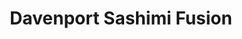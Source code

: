 ---
layout: place
title: Davenport Sashimi Fusion
permalink: /florida/davenport/davenport-sashimi-fusion.html
stateAbbr: FL
stateName: Florida
cityName: Davenport
seo:
  type: restaurant
  links: https://davenportsashimifusion.com/
place_id: ChIJ8-ce-Cd53YgRYOZgsfATQvg
photos:
  - name: >-
      places/ChIJ8-ce-Cd53YgRYOZgsfATQvg/photos/AeeoHcIg4d7AGTUkUtEFo1pA_crO_QuV4Tw-cp0-q3JI_tmILEJ52Ythn29287UA_6v6aSUgu3vYpSGovh3VA52uTu81o8pS-xQxAhrsMu0Bi4M6K8XcNB_i529SHhfRT7pNvBe_mho2_8RAPsILuDwHzVv1R-j8JVeJbBu6Ep57OWD4r0ofC1cIHSGHulFW3qzZz9u1IylyvZbOsSv3CAFVCQRreUzOC02VbEl_orZO6tqf_LpIF6dfQbzqwU6IignMUXENjlIvCoGmkcGYtyNbKRSEuobxEOZ8tK7B6o4g__4Kbmoq1InORtwQ_ZK9fTNqOto-Dsdnyy7_3Md-oKOhF6wPchrKh1iY9NHuJ510Gr13TJRWA6x_WAGrbGqHJ1gqlD1AufHxrrJb5ON3X8FgbbeD0AmXufW-wtPJX5qGkLuxNQ
    widthPx: 4032
    heightPx: 3024
    authorAttributions:
      - displayName: Paul Helfinstein
        uri: https://maps.google.com/maps/contrib/116924936856517933513
        photoUri: >-
          https://lh3.googleusercontent.com/a-/ALV-UjVawi2hTtuXO6v6WBS-v2hJHwMkjXIWiVhHc8LcZrpC9pAQWpq_Bg=s100-p-k-no-mo
    flagContentUri: >-
      https://www.google.com/local/imagery/report/?cb_client=maps_api_places.places_api&image_key=!1e10!2sCIHM0ogKEICAgIDk_ZOqOA&hl=en-US
    googleMapsUri: >-
      https://www.google.com/maps/place//data=!3m4!1e2!3m2!1sCIHM0ogKEICAgIDk_ZOqOA!2e10!4m2!3m1!1s0x88dd7927f81ee7f3:0xf84213f0b160e660
  - name: >-
      places/ChIJ8-ce-Cd53YgRYOZgsfATQvg/photos/AeeoHcK1rPXEbYVx9y3NQnU6aUICfEbKuHFGRc2QbM4mkf5MjTcJoNtiXPljAg70SOIp8hYcpTseC0F05Ib1aHHQXj-SdHVNZFZ2C_o-Z69f_sR15hjbNsUaREW1v5XyaRgKMp8la5DzlIUPmH7JCjae_wFCzyEdakNm8IW2ONu-vMjyRfEPzdrYeU8q1ooFrMuO7ik-8E7gRgZaWMrWWT7BttXQ-lG0N2TTEQiufzv6BRCLS53Tdhvj_x7s__3IfaJc6GS14uuk6OWGMCZNfVhU8ZUKGo_UAhbAxhDkgygiMWrrPQiRCF8BDitzdtsSn87zxS0Cz2gvT5fZYMZbSNLI2EbUljPaTRz0yAe70-83jFxV96RyfR2Xwtggo75-NYno64uZZSvvYY7s23VX7vYstO0sQnL_Wrtb8uH8QqW2UlaZWKME
    widthPx: 4032
    heightPx: 1960
    authorAttributions:
      - displayName: Los Funkos de Master Alarcon
        uri: https://maps.google.com/maps/contrib/118046735504708159476
        photoUri: >-
          https://lh3.googleusercontent.com/a-/ALV-UjV4NrBqWvTNO1yRvgUlvsjCicSaAKiAYtyRWfCn_sl-uowhTagW=s100-p-k-no-mo
    flagContentUri: >-
      https://www.google.com/local/imagery/report/?cb_client=maps_api_places.places_api&image_key=!1e10!2sCIHM0ogKEICAgIDU0o--8AE&hl=en-US
    googleMapsUri: >-
      https://www.google.com/maps/place//data=!3m4!1e2!3m2!1sCIHM0ogKEICAgIDU0o--8AE!2e10!4m2!3m1!1s0x88dd7927f81ee7f3:0xf84213f0b160e660
  - name: >-
      places/ChIJ8-ce-Cd53YgRYOZgsfATQvg/photos/AeeoHcI-GJkPKzvds5Io-LicQtdJscsZH5kYqJdngrHuCms7HtqzytYFCNzyUWTEU9DyndHs7zk0UeUBA4t3ckr2Ax6mlUnTOz3iZEemDZvDdNIEpmUN15sn-XG6L19cdLV_cREXkSFZIzOgEMhGGwsAmx24HQxmbANyThYBPG8rTFRHLYFsVmLUeDthEX4csfDFf3q_Z0lWTu2ibP2gP_I1ZwvWx_F0BeKpLfwDwQk1_ylJX6zU8uxVsyZN_siu1bT4VHUj1gf9tUdz2Fb9R8XcDpdgdVK-jWj1QNWOg9kzWoCwl0L4WbmZm3OrNcD9oRAle84orjvpvN7LVSgQ9KIv_ONgD7xMBJlI6XkgrH_3IjBXvWFYhAjx4l5oKL_CegaLvGtgWZPDQIQOhRuWzr61oAZNsVmT5T-I7YSZjUjtWEw
    widthPx: 3600
    heightPx: 4800
    authorAttributions:
      - displayName: Kylie Dan
        uri: https://maps.google.com/maps/contrib/103744963036195781412
        photoUri: >-
          https://lh3.googleusercontent.com/a-/ALV-UjUnsy1Fl3lMAvmiaYyP0hp6ZkDoj5e9WvPHIeIX9JzKyZxXHanq=s100-p-k-no-mo
    flagContentUri: >-
      https://www.google.com/local/imagery/report/?cb_client=maps_api_places.places_api&image_key=!1e10!2sCIHM0ogKEICAgICrurHyKQ&hl=en-US
    googleMapsUri: >-
      https://www.google.com/maps/place//data=!3m4!1e2!3m2!1sCIHM0ogKEICAgICrurHyKQ!2e10!4m2!3m1!1s0x88dd7927f81ee7f3:0xf84213f0b160e660
  - name: >-
      places/ChIJ8-ce-Cd53YgRYOZgsfATQvg/photos/AeeoHcKCGkepBe0YzwXEzVXUQioITr8QlbcKQfGuYuotLB0o90lMyhkt-n10xx5nFUvMYLFFg132u0DoFS9uXQmgu2IF13CWpxbf1bHK4IQuYqFK-uCsCmav51dzMk3aS13xAlye3RS7FnBBa_n85VO27chU9wRVuAWMVlj22N7jXU9OxyJQs2UVAukZqwZaFeB5YL0VUABkqUKDBWIrCM_FWHH3BwbaxCjV8ViGEKKV-T37eK0to1kFQX54KzBIxKCiGF5E84xRpeBA4MZHrNK4TFYeBOAb7tlrup1VfUClYpa8KDsYcaNHa9W36ddcaUX6nJw7ooESXXQJReR8ICe6TSCxlTILL0ups_8bV6HUlrTSbbegPgp_yVBtMINZSZwNyZCRyxAq_DbS_wZpX51xbUYCBuSNesxSzz4PwdPLoa0CvpjU
    widthPx: 4032
    heightPx: 3024
    authorAttributions:
      - displayName: Paul Helfinstein
        uri: https://maps.google.com/maps/contrib/116924936856517933513
        photoUri: >-
          https://lh3.googleusercontent.com/a-/ALV-UjVawi2hTtuXO6v6WBS-v2hJHwMkjXIWiVhHc8LcZrpC9pAQWpq_Bg=s100-p-k-no-mo
    flagContentUri: >-
      https://www.google.com/local/imagery/report/?cb_client=maps_api_places.places_api&image_key=!1e10!2sCIHM0ogKEICAgIDk_ZPKiwE&hl=en-US
    googleMapsUri: >-
      https://www.google.com/maps/place//data=!3m4!1e2!3m2!1sCIHM0ogKEICAgIDk_ZPKiwE!2e10!4m2!3m1!1s0x88dd7927f81ee7f3:0xf84213f0b160e660
  - name: >-
      places/ChIJ8-ce-Cd53YgRYOZgsfATQvg/photos/AeeoHcJMSE7ib_y_SBeK__j2Zt8T4LuUWvQpMbHSRN_XYcSY2CKDXglpOftdjAuUsclO8uZP2OG7WjdAtDDtfkCUI0Wv3m7uvILoDOjs9ibPCJcUZw11ZcugGnJfd5cpZC01dB1qcHW2I6dwpV-GE9uswcR4HnJ0qxKkinrMjWhXCzxuUM6mjdiMw3ahS2i_97PL1DaSmN-agTuSErNFpUz4j8DOWIY76vdsB0rrBMAWY_3_sJt9arNWeQVga5xM-7SBXMqJLY-rDohId3qB--6rZ3BWR1lrrcyA_t0Q-EW9JOS7RyFl6nrR8VHCLK2m3Nad37Ai2lxxIWGknqg7yUNFlvZgDLSzmo_eyHtn9E2NCjhOAlKkhtYT9gyQ0aBeRU6PLJ5pFYtvp6kMCpY46E1IyxsvfSZBGJCjTkq-O1ZuoDH7Vg
    widthPx: 3600
    heightPx: 4800
    authorAttributions:
      - displayName: Jan Guilloty
        uri: https://maps.google.com/maps/contrib/107518871133530892644
        photoUri: >-
          https://lh3.googleusercontent.com/a/ACg8ocKW-KhvtgaXHfxOfMBWgumQ2V3xVkhMlWp-a8sPO1gZUGMZ6w=s100-p-k-no-mo
    flagContentUri: >-
      https://www.google.com/local/imagery/report/?cb_client=maps_api_places.places_api&image_key=!1e10!2sCIHM0ogKEICAgMCAzt2gEQ&hl=en-US
    googleMapsUri: >-
      https://www.google.com/maps/place//data=!3m4!1e2!3m2!1sCIHM0ogKEICAgMCAzt2gEQ!2e10!4m2!3m1!1s0x88dd7927f81ee7f3:0xf84213f0b160e660
  - name: >-
      places/ChIJ8-ce-Cd53YgRYOZgsfATQvg/photos/AeeoHcL5n-2PnHyyB6ZfDCbrp4aCpujzJbTO9HfrEOpd_j3RF6lzj_UWB8_NwIdpocfrsT7pxXTzNjlTWyZabaE3-dC-xVvknL_gjQ7XS9wJiaAxQoLYp-KiVjlXOE-7goSYKnYhz90z3CiUnZ9hdGmJBa0qcS8L4w93O6VOdAuGsNaZLTmNm74mbOqTykOs74vAuzkKu20SqOhU1_Ip5mSiociQOw69MYs6UIL3LV0nyWhDbV1ETqcaSZpNhCdAFGC-XtUW6Z6f09Vi6oHPHjFestwJJANzdk2yCPQL1JjXNzB4i7nFhSEMfqYSjNcXN9tFMTiYvEcfWCg-kaQzY2SfKXRz4LT1V26VWv7mcoAENG9DxKMEXYn2gTzXYFJn-ut77DNSZJdegNOgTJgE7wNtn-a_4Rb37YOzm0_udjT7gmYv7g
    widthPx: 3000
    heightPx: 4000
    authorAttributions:
      - displayName: Kseniya Pfau
        uri: https://maps.google.com/maps/contrib/105242475474483721578
        photoUri: >-
          https://lh3.googleusercontent.com/a-/ALV-UjXB0v4wd_jywJLv7WmFaMAJbERxH5MGkIFSwc1d1IaX-EtG6X9ytw=s100-p-k-no-mo
    flagContentUri: >-
      https://www.google.com/local/imagery/report/?cb_client=maps_api_places.places_api&image_key=!1e10!2sCIHM0ogKEICAgIDR6M6sXQ&hl=en-US
    googleMapsUri: >-
      https://www.google.com/maps/place//data=!3m4!1e2!3m2!1sCIHM0ogKEICAgIDR6M6sXQ!2e10!4m2!3m1!1s0x88dd7927f81ee7f3:0xf84213f0b160e660
  - name: >-
      places/ChIJ8-ce-Cd53YgRYOZgsfATQvg/photos/AeeoHcJajUP6NuO9nit_UkrwIqvYMlluTS0d9TCTjP6CZ3CvfbTWvATXtBSTZ45_KqY-sOMT3peFGGj0cCa4wsQzhdUIEGXTOWae3SD2IiMRYDOSfJqvZefxkTpTaZnjM5mFoC6qtj7GKP-oX3WLS_EvML7dza4GhuaR3VR4_p5Xlg-_S3Eevq5wLrySGMKyyYGkABDkFRoOZRxMcfs17UcQlDiZ3wJqixuA5ebbYB2wskZ3O9k607InrZS09DWDZyddVhdJzv7ZjpcjUIVwgH25vqTPSmcg4_mBz0yicsCUDnlb1bEbUs2JjXR0VZ3-YqJJbyzWc_7cA08lv_5Hhy2RMo1_4hC_QZr3HWlwsKex5DzC99ysvCtIpfytwXM6pW3jxZT_z8PIQ6kYXRdK7LlvqA9EIWiyE141geBS49nOi1s
    widthPx: 4032
    heightPx: 3024
    authorAttributions:
      - displayName: C L
        uri: https://maps.google.com/maps/contrib/113576936003202013906
        photoUri: >-
          https://lh3.googleusercontent.com/a/ACg8ocIRnt6P4yg4OG2r6Rvus5xrFL3T7dM-oay9qFh7UHkOUrL0hw=s100-p-k-no-mo
    flagContentUri: >-
      https://www.google.com/local/imagery/report/?cb_client=maps_api_places.places_api&image_key=!1e10!2sCIHM0ogKEICAgIDvx5OyTw&hl=en-US
    googleMapsUri: >-
      https://www.google.com/maps/place//data=!3m4!1e2!3m2!1sCIHM0ogKEICAgIDvx5OyTw!2e10!4m2!3m1!1s0x88dd7927f81ee7f3:0xf84213f0b160e660
  - name: >-
      places/ChIJ8-ce-Cd53YgRYOZgsfATQvg/photos/AeeoHcIwLz1rqkMjWpZ3IVu-W417jLdOqw96n_I7C7PZgxzMAonY5NZ3XPvH4kJQ1t0zLF-FyGoVWsHKkfR_EwfsM7SavZve3NEtroVr4BN01F1nxm_RNX7ufYtcK4avX5QiPYbSmtLDzvTTxvDVY5cXCsHldwSABkf8MOWH_3OLIP6llv9_cmEAPwUnC8f5i0fIbpJAdEBcd8z6UQas0coVTsRROW-tbgzZd0mAm038OiA5hmjGy6tb2gFS6nUbvyFR37UlHJ1UwupX9rG1u4iMJmRUmKosAFAVx1sQ9mzyy8yX6TKODL6TdZ6_g-qY3dL2T2DJfwqyI9OJ36pSpA92vOwCMNs5Gl1CC5svllYQsXpFJLt-c5OT7oT8EawsLxOZrXn-Mjq7bJoRNs2APK6rPOUBeEWNJ6ocV8QDFUoxTz4A_bQX
    widthPx: 4032
    heightPx: 3024
    authorAttributions:
      - displayName: M. Ryan Nolen
        uri: https://maps.google.com/maps/contrib/109908635078669808981
        photoUri: >-
          https://lh3.googleusercontent.com/a-/ALV-UjUBJ-GjS5wonzDMuAKplpeQXiyO2KvMok5GiXhnLmSeLPN0fqMLqg=s100-p-k-no-mo
    flagContentUri: >-
      https://www.google.com/local/imagery/report/?cb_client=maps_api_places.places_api&image_key=!1e10!2sCIHM0ogKEICAgIDKtLPGwAE&hl=en-US
    googleMapsUri: >-
      https://www.google.com/maps/place//data=!3m4!1e2!3m2!1sCIHM0ogKEICAgIDKtLPGwAE!2e10!4m2!3m1!1s0x88dd7927f81ee7f3:0xf84213f0b160e660
  - name: >-
      places/ChIJ8-ce-Cd53YgRYOZgsfATQvg/photos/AeeoHcJpU_hA6hoLAYcgr_dZ7CkWkAP-43Ao93tCSVHLvR4X6B3Gxp8LJ6qVoHRSQJMF9q5tYwXUQ73laKduZ57juoFUgqKFENNeyxm6AadOwVOOJOyi11i1wijF2O63iOjuZNb8juyvXb7Xostj5MVtkhGbb-PPmQynJ67i14N0SIYDzY0vGtNllwrEyDHH7f5R1SsvECxgoR5UlYnhfSyGAiBwvg77lPBOO8UXh5aYx94sfkQD3oykWTZmbNfNKRhePUPbM58Vuh59irm8sNjERsJIONErzN_PEChwZi2QViZ-SyS1iMRbJRPdgJkgVUC5Gmf_KWKr8q-PLZR8LyWGb1JuN8UUD5WqJuCHRlSAYRi1ARFfdCGUOGMW3ShehkO_T1diEY4DLnREa4Vjf09Ab5mOj_a8kY0XnZHnSIcwvNkgpA
    widthPx: 3024
    heightPx: 4032
    authorAttributions:
      - displayName: TJ Sawyer
        uri: https://maps.google.com/maps/contrib/116884296212608152313
        photoUri: >-
          https://lh3.googleusercontent.com/a-/ALV-UjUsriWoVzzD-Ie9TqrlkpBxUtZyDxsncA9R8GVdmn8M68KP3_Cw=s100-p-k-no-mo
    flagContentUri: >-
      https://www.google.com/local/imagery/report/?cb_client=maps_api_places.places_api&image_key=!1e10!2sCIHM0ogKEICAgICUqvyZFw&hl=en-US
    googleMapsUri: >-
      https://www.google.com/maps/place//data=!3m4!1e2!3m2!1sCIHM0ogKEICAgICUqvyZFw!2e10!4m2!3m1!1s0x88dd7927f81ee7f3:0xf84213f0b160e660
  - name: >-
      places/ChIJ8-ce-Cd53YgRYOZgsfATQvg/photos/AeeoHcIp-QL4XHKudc2NFLtE5vqoS8gs18RlcEyIlWfOcLjMeaERvXmHe0KD8mHsu7HAERKH5iNq5C3V6iTh_RI-WnAmSNKMSb-as1ZZMI4_Lfs9jGUB7hUa3LF9MOUDn_TWt1HX9mhfoIpeso_pXAlFeI_VofOEVswlPuPSA4H_YYWlLqMB5S4J_BTOjzfpd8fdOI6K1rGnz_ul7jUgM1IrhnGdAz1rs2srexWrh3fzoN6vL7nC5i2bUmS-AkZ2OFcnvgBazSeiUujaJYll1l2LCxlz91wEFbVFkz7BlbP4elm3K4X7zax1_jj2WaTSBAfcSoeT4bGeB7rf-iIgq7kpJ5tHrje5DqUc95bD23JGg4DBXnsjS3L3RvhTeBRx2mr3enL8LmpKTay65MLAs05mJZG4BNkI9t01YAXo__Cgn4MG5kTR
    widthPx: 3000
    heightPx: 4000
    authorAttributions:
      - displayName: Kseniya Pfau
        uri: https://maps.google.com/maps/contrib/105242475474483721578
        photoUri: >-
          https://lh3.googleusercontent.com/a-/ALV-UjXB0v4wd_jywJLv7WmFaMAJbERxH5MGkIFSwc1d1IaX-EtG6X9ytw=s100-p-k-no-mo
    flagContentUri: >-
      https://www.google.com/local/imagery/report/?cb_client=maps_api_places.places_api&image_key=!1e10!2sCIHM0ogKEICAgIDR6M6s_QE&hl=en-US
    googleMapsUri: >-
      https://www.google.com/maps/place//data=!3m4!1e2!3m2!1sCIHM0ogKEICAgIDR6M6s_QE!2e10!4m2!3m1!1s0x88dd7927f81ee7f3:0xf84213f0b160e660
address: 7870 Lake Wilson Rd, Davenport, FL 33896, USA
street: 7870 Lake Wilson Rd
city: Davenport
state: FL
zip: '33896'
country: USA
neighborhood: null
latitude: '28.258021'
longitude: '-81.592488'
accessibility_options:
  wheelchairAccessibleParking: true
  wheelchairAccessibleEntrance: true
  wheelchairAccessibleRestroom: true
  wheelchairAccessibleSeating: true
business_status: OPERATIONAL
name: Davenport Sashimi Fusion
google_maps_links:
  directionsUri: >-
    https://www.google.com/maps/dir//''/data=!4m7!4m6!1m1!4e2!1m2!1m1!1s0x88dd7927f81ee7f3:0xf84213f0b160e660!3e0
  placeUri: https://maps.google.com/?cid=17888882594358027872
  writeAReviewUri: >-
    https://www.google.com/maps/place//data=!4m3!3m2!1s0x88dd7927f81ee7f3:0xf84213f0b160e660!12e1
  reviewsUri: >-
    https://www.google.com/maps/place//data=!4m4!3m3!1s0x88dd7927f81ee7f3:0xf84213f0b160e660!9m1!1b1
  photosUri: >-
    https://www.google.com/maps/place//data=!4m3!3m2!1s0x88dd7927f81ee7f3:0xf84213f0b160e660!10e5
primary_type: Sushi Restaurant
opening_hours:
  regular: null
  current: null
secondary_opening_hours:
  regular:
    weekdayDescriptions: null
    type: null
  current:
    weekdayDescriptions: null
    type: null
phone: (863) 420-2147
price_level: null
price_range: $10 &ndash; $20
rating: '4.0'
rating_count: 0
website: https://davenportsashimifusion.com/
description: >-
  Discover Davenport Sashimi Fusion$$$Davenport Sashimi Fusion in Davenport, FL,
  offers a cozy spot for enjoying fresh Asian-inspired dishes that blend vibrant
  flavors and high-quality ingredients. This sushi restaurant stands out with
  its generous portions and inviting atmosphere, making it ideal for casual
  meals or group gatherings. Visitors appreciate the attentive service and
  variety of options, including dine-in, takeout, and delivery for added
  convenience. Whether you're craving expertly prepared sushi rolls or flavorful
  ramen, the menu highlights affordable choices that cater to families and sushi
  enthusiasts alike, positioning it as a go-to destination for authentic
  Japanese-inspired cuisine in the area.
generative_summary: >-
  Discover Davenport Sashimi Fusion$$$Davenport Sashimi Fusion in Davenport, FL,
  offers a cozy spot for enjoying fresh Asian-inspired dishes that blend vibrant
  flavors and high-quality ingredients. This sushi restaurant stands out with
  its generous portions and inviting atmosphere, making it ideal for casual
  meals or group gatherings. Visitors appreciate the attentive service and
  variety of options, including dine-in, takeout, and delivery for added
  convenience. Whether you're craving expertly prepared sushi rolls or flavorful
  ramen, the menu highlights affordable choices that cater to families and sushi
  enthusiasts alike, positioning it as a go-to destination for authentic
  Japanese-inspired cuisine in the area.
generative_disclosure: Summarized by AI using the Grok-3-Mini model.
reviews:
  - name: >-
      places/ChIJ8-ce-Cd53YgRYOZgsfATQvg/reviews/ChdDSUhNMG9nS0VJQ0FnSUR2eDVPeTl3RRAB
    relativePublishTimeDescription: 3 months ago
    rating: 4
    text:
      text: >-
        So we were visiting and were a little disappointed that the restaurant
        was not actually hibachi. Dishes are prepared out of site in a kitchen
        and brought to the table. With that being said the severe was great! The
        food was a solid 4 out of 5 as well! Some dishes could have been a tad
        hotter but overall it was very good. Sushi too was good!
      languageCode: en
    originalText:
      text: >-
        So we were visiting and were a little disappointed that the restaurant
        was not actually hibachi. Dishes are prepared out of site in a kitchen
        and brought to the table. With that being said the severe was great! The
        food was a solid 4 out of 5 as well! Some dishes could have been a tad
        hotter but overall it was very good. Sushi too was good!
      languageCode: en
    authorAttribution:
      displayName: C L
      uri: https://www.google.com/maps/contrib/113576936003202013906/reviews
      photoUri: >-
        https://lh3.googleusercontent.com/a/ACg8ocIRnt6P4yg4OG2r6Rvus5xrFL3T7dM-oay9qFh7UHkOUrL0hw=s128-c0x00000000-cc-rp-mo-ba5
    publishTime: '2024-12-24T17:16:15.079083Z'
    flagContentUri: >-
      https://www.google.com/local/review/rap/report?postId=ChdDSUhNMG9nS0VJQ0FnSUR2eDVPeTl3RRAB&d=17924085&t=1
    googleMapsUri: >-
      https://www.google.com/maps/reviews/data=!4m6!14m5!1m4!2m3!1sChdDSUhNMG9nS0VJQ0FnSUR2eDVPeTl3RRAB!2m1!1s0x88dd7927f81ee7f3:0xf84213f0b160e660
  - name: >-
      places/ChIJ8-ce-Cd53YgRYOZgsfATQvg/reviews/ChdDSUhNMG9nS0VJQ0FnTUNBenQyZ29RRRAB
    relativePublishTimeDescription: 2 months ago
    rating: 5
    text:
      text: >-
        It's been a while since I ate such good sushi, the name says it all
        Amazin Roll, the food is very fresh, my wife ordered a Ramen and it was
        also very fresh and delicious
      languageCode: en
    originalText:
      text: >-
        It's been a while since I ate such good sushi, the name says it all
        Amazin Roll, the food is very fresh, my wife ordered a Ramen and it was
        also very fresh and delicious
      languageCode: en
    authorAttribution:
      displayName: Jan Guilloty
      uri: https://www.google.com/maps/contrib/107518871133530892644/reviews
      photoUri: >-
        https://lh3.googleusercontent.com/a/ACg8ocKW-KhvtgaXHfxOfMBWgumQ2V3xVkhMlWp-a8sPO1gZUGMZ6w=s128-c0x00000000-cc-rp-mo
    publishTime: '2025-01-31T23:05:13.316341Z'
    flagContentUri: >-
      https://www.google.com/local/review/rap/report?postId=ChdDSUhNMG9nS0VJQ0FnTUNBenQyZ29RRRAB&d=17924085&t=1
    googleMapsUri: >-
      https://www.google.com/maps/reviews/data=!4m6!14m5!1m4!2m3!1sChdDSUhNMG9nS0VJQ0FnTUNBenQyZ29RRRAB!2m1!1s0x88dd7927f81ee7f3:0xf84213f0b160e660
  - name: >-
      places/ChIJ8-ce-Cd53YgRYOZgsfATQvg/reviews/ChZDSUhNMG9nS0VJQ0FnSUNydXJIeUNREAE
    relativePublishTimeDescription: 9 months ago
    rating: 3
    text:
      text: >-
        This place was empty when we came for dinner. We were literally the only
        customers while we ate. Food was not special. Not bad but not
        spectacular. Service was great and food came out reasonably fast, though
        it would’ve been surprising if it didn’t considering we were the only
        customers. Unagi don was basically just a bunch of eel sushi next to
        each other, which was strange as unagi don should be served as a bowl of
        rice with a full unagi fillet on top.
      languageCode: en
    originalText:
      text: >-
        This place was empty when we came for dinner. We were literally the only
        customers while we ate. Food was not special. Not bad but not
        spectacular. Service was great and food came out reasonably fast, though
        it would’ve been surprising if it didn’t considering we were the only
        customers. Unagi don was basically just a bunch of eel sushi next to
        each other, which was strange as unagi don should be served as a bowl of
        rice with a full unagi fillet on top.
      languageCode: en
    authorAttribution:
      displayName: Kylie Dan
      uri: https://www.google.com/maps/contrib/103744963036195781412/reviews
      photoUri: >-
        https://lh3.googleusercontent.com/a-/ALV-UjUnsy1Fl3lMAvmiaYyP0hp6ZkDoj5e9WvPHIeIX9JzKyZxXHanq=s128-c0x00000000-cc-rp-mo-ba5
    publishTime: '2024-07-06T09:02:50.733249Z'
    flagContentUri: >-
      https://www.google.com/local/review/rap/report?postId=ChZDSUhNMG9nS0VJQ0FnSUNydXJIeUNREAE&d=17924085&t=1
    googleMapsUri: >-
      https://www.google.com/maps/reviews/data=!4m6!14m5!1m4!2m3!1sChZDSUhNMG9nS0VJQ0FnSUNydXJIeUNREAE!2m1!1s0x88dd7927f81ee7f3:0xf84213f0b160e660
  - name: >-
      places/ChIJ8-ce-Cd53YgRYOZgsfATQvg/reviews/ChZDSUhNMG9nS0VJQ0FnSUMzemRudUdREAE
    relativePublishTimeDescription: 5 months ago
    rating: 5
    text:
      text: >-
        Been getting take out for a couple years now and it's been the most
        pleasant and consistent experience! Avocado salad is plentiful and very
        fresh. Ginger dressing is delicious and not too overpowering, meats and
        sauces are tender and delicious. Rice is cooked perfect. Great portions
        and great prices. Thank you! Love you guys. Now open for dine in as
        well, that's AWESOME. We will see you guys soon!
      languageCode: en
    originalText:
      text: >-
        Been getting take out for a couple years now and it's been the most
        pleasant and consistent experience! Avocado salad is plentiful and very
        fresh. Ginger dressing is delicious and not too overpowering, meats and
        sauces are tender and delicious. Rice is cooked perfect. Great portions
        and great prices. Thank you! Love you guys. Now open for dine in as
        well, that's AWESOME. We will see you guys soon!
      languageCode: en
    authorAttribution:
      displayName: Crystall Kveton
      uri: https://www.google.com/maps/contrib/115799471579264276448/reviews
      photoUri: >-
        https://lh3.googleusercontent.com/a-/ALV-UjXRK4TDRlV9eWKAYgjIJYIbHQdoFbuqaNu0b6oU4JpTG2fqe70M=s128-c0x00000000-cc-rp-mo-ba3
    publishTime: '2024-11-08T01:23:05.834804Z'
    flagContentUri: >-
      https://www.google.com/local/review/rap/report?postId=ChZDSUhNMG9nS0VJQ0FnSUMzemRudUdREAE&d=17924085&t=1
    googleMapsUri: >-
      https://www.google.com/maps/reviews/data=!4m6!14m5!1m4!2m3!1sChZDSUhNMG9nS0VJQ0FnSUMzemRudUdREAE!2m1!1s0x88dd7927f81ee7f3:0xf84213f0b160e660
  - name: >-
      places/ChIJ8-ce-Cd53YgRYOZgsfATQvg/reviews/ChZDSUhNMG9nS0VJQ0FnSUR6MHVfWWJnEAE
    relativePublishTimeDescription: 10 months ago
    rating: 5
    text:
      text: >-
        Amazing food, services, and atmosphere. Prices are affordable and the
        food is fresh and great size portions. My family and I enjoyed every
        moment here today! Thank you!
      languageCode: en
    originalText:
      text: >-
        Amazing food, services, and atmosphere. Prices are affordable and the
        food is fresh and great size portions. My family and I enjoyed every
        moment here today! Thank you!
      languageCode: en
    authorAttribution:
      displayName: April Ribas
      uri: https://www.google.com/maps/contrib/100684717356925318045/reviews
      photoUri: >-
        https://lh3.googleusercontent.com/a-/ALV-UjWrcMaKB2ZwvygZEfJ9UqXKWT2p7qY6sxDsekV2UdB0xOvlf4uU5A=s128-c0x00000000-cc-rp-mo
    publishTime: '2024-06-09T00:08:41.918087Z'
    flagContentUri: >-
      https://www.google.com/local/review/rap/report?postId=ChZDSUhNMG9nS0VJQ0FnSUR6MHVfWWJnEAE&d=17924085&t=1
    googleMapsUri: >-
      https://www.google.com/maps/reviews/data=!4m6!14m5!1m4!2m3!1sChZDSUhNMG9nS0VJQ0FnSUR6MHVfWWJnEAE!2m1!1s0x88dd7927f81ee7f3:0xf84213f0b160e660
review_summary: >-
  Insights from Recent Feedback$$$Diners often praise the fresh and flavorful
  sushi at this local spot, noting that dishes like rolls and ramen deliver a
  satisfying mix of tastes and generous servings that keep them coming back.
  While some mention minor issues like food temperature or unmet expectations
  for certain styles, the overall experience shines with friendly service and
  consistent quality that makes meals enjoyable. Many appreciate the great
  portions and reasonable prices, making it a reliable choice for quick takeout
  or relaxed dining with family. Overall, the feedback highlights a welcoming
  vibe and tasty options that make it worth trying for anyone searching for
  top-rated sushi nearby, ensuring a pleasant visit despite any small hiccups.
review_disclosure: Summarized by AI using the Grok-3-Mini model.
parking_options:
  freeParkingLot: true
  freeStreetParking: true
payment_options:
  acceptsCreditCards: true
  acceptsDebitCards: true
  acceptsCashOnly: false
  acceptsNfc: true
allow_dogs: null
curbside_pickup: null
delivery: true
dine_in: true
good_for_children: true
good_for_groups: true
good_for_sports: false
live_music: false
menu_for_children: null
outdoor_seating: true
reservable: true
restroom: true
serves_beer: true
serves_breakfast: null
serves_brunch: null
serves_cocktails: null
serves_coffee: null
serves_dinner: true
serves_dessert: true
serves_lunch: true
serves_vegetarian_food: true
serves_wine: true
takeout: true
update_category: pro
places_description: null

---
